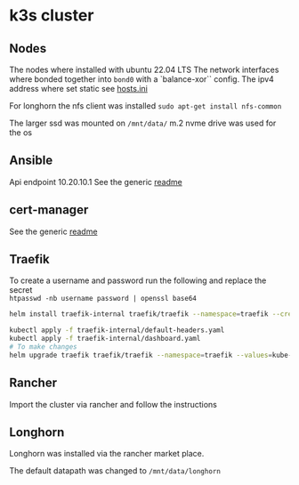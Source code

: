 # k3s cluster

## Nodes
The nodes where installed with ubuntu 22.04 LTS
The network interfaces where bonded together into `bond0` with a `balance-xor`` config.
The ipv4 address where set static see [hosts.ini](hosts.ini)

For longhorn the nfs client was installed `sudo apt-get install nfs-common`

The larger ssd was mounted on `/mnt/data/`
m.2 nvme drive was used for the os

## Ansible
Api endpoint
10.20.10.1
See the generic [readme](../README.MD#ansible)

## cert-manager
See the generic [readme](../README.MD#cert-manager)

## Traefik
To create a username and password run the following and replace the secret <br>
`htpasswd -nb username password | openssl base64`

```bash
helm install traefik-internal traefik/traefik --namespace=traefik --create-namespace  --values=traefik-internal/helm-values.yaml

kubectl apply -f traefik-internal/default-headers.yaml
kubectl apply -f traefik-internal/dashboard.yaml
# To make changes
helm upgrade traefik traefik/traefik --namespace=traefik --values=kube-clusters/k3s-cluster/traefik/helm-values.yaml
```

## Rancher

Import the cluster via rancher and follow the instructions

## Longhorn

Longhorn was installed via the rancher market place.

The default datapath was changed to `/mnt/data/longhorn`